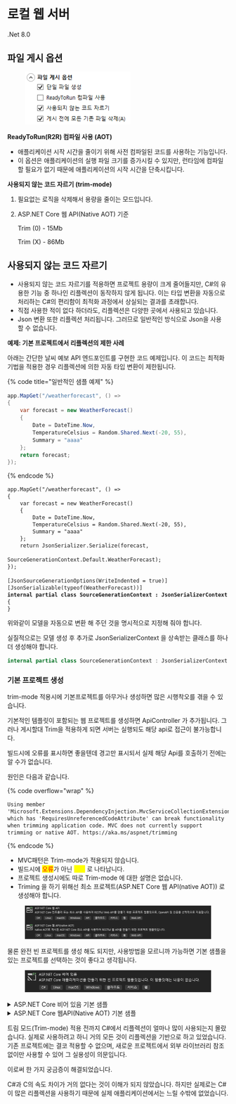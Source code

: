 # 로컬 웹 서버

.Net 8.0



## 파일 게시 옵션

<figure><img src="../../../.gitbook/assets/image (3).png" alt=""><figcaption></figcaption></figure>

**ReadyToRun(R2R) 컴파일 사용 (AOT)**

* 애플리케이션 시작 시간을 줄이기 위해 사전 컴파일된 코드를 사용하는 기능입니다.
* 이 옵션은 애플리케이션의 실행 파일 크기를 증가시킬 수 있지만, 런타임에 컴파일할 필요가 없기 때문에 애플리케이션의 시작 시간을 단축시킵니다.

**사용되지 않는 코드 자르기 (trim-mode)**

1. 필요없는 로직을 삭제해서 용량을 줄이는 모드입니다.
2.  ASP.NET Core 웹 API(Native AOT)  기준

    Trim (0) -  15Mb

    Trim (X) - 86Mb

## 사용되지 않는 코드 자르기

* 사용되지 않는 코드 자르기를 적용하면 프로젝트 용량이 크게 줄어들지만, C#의 유용한 기능 중 하나인 리플렉션이 동작하지 않게 됩니다. 이는 타입 변환을 자동으로 처리하는 C#의 편리함이 최적화 과정에서 상실되는 결과를 초래합니다.
* 직접 사용한 적이 없다 하더라도, 리플렉션은 다양한 곳에서 사용되고 있습니다.&#x20;
* Json 변환  또한 리플렉션 처리됩니다.  그러므로 일반적인 방식으로 Json을 사용 할 수 없습니다.&#x20;

**예제: 기본 프로젝트에서 리플렉션의 제한 사례**

아래는 간단한 날씨 예보 API 엔드포인트를 구현한 코드 예제입니다. 이 코드는 최적화 기법을 적용한 경우 리플렉션에 의한 자동 타입 변환이 제한됩니다.

{% code title="일반적인 샘플 예제" %}
```csharp
app.MapGet("/weatherforecast", () =>
{
    var forecast = new WeatherForecast()
    {
        Date = DateTime.Now,
        TemperatureCelsius = Random.Shared.Next(-20, 55),
        Summary = "aaaa"
    };  
    return forecast;
});
```
{% endcode %}

<pre class="language-csharp" data-title="Trim 을 사용하기 위한 수정"><code class="lang-csharp">app.MapGet("/weatherforecast", () =>
{
    var forecast = new WeatherForecast()
    {
        Date = DateTime.Now,
        TemperatureCelsius = Random.Shared.Next(-20, 55),
        Summary = "aaaa"
    };
    return JsonSerializer.Serialize(forecast, 
                        SourceGenerationContext.Default.WeatherForecast);
}); 

[JsonSourceGenerationOptions(WriteIndented = true)]
[JsonSerializable(typeof(WeatherForecast))]
<strong>internal partial class SourceGenerationContext : JsonSerializerContext
</strong>{
}
</code></pre>

위와같이 모델을 자동으로 변환 해 주던 것을 명시적으로 지정해 줘야 합니다.&#x20;

실질적으로는 모델 생성 후 추가로 JsonSerializerContext 을 상속받는 클래스를 하나 더 생성해야 합니다.&#x20;

```csharp
internal partial class SourceGenerationContext : JsonSerializerContext
```



### 기본 프로젝트 생성

trim-mode 적용시에 기본프로젝트를 아무거나 생성하면 많은 시행착오를 겪을 수 있습니다.&#x20;

기본적인 템플릿이 포함되는 웹 프로젝트를 생성하면 ApiController 가 추가됩니다. 그러나 게시할대 Trim을 적용하게 되면 서버는 실행되도 해당 api로 접근이 불가능합니다.&#x20;

빌드시에 오류를 표시하면 좋을텐데 경고만 표시되서 실제 해당 Api를 호출하기 전에는 알 수가 없습니다.&#x20;



원인은 다음과 같습니다.&#x20;

{% code overflow="wrap" %}
```
Using member 'Microsoft.Extensions.DependencyInjection.MvcServiceCollectionExtensions.AddControllers(IServiceCollection)' which has 'RequiresUnreferencedCodeAttribute' can break functionality when trimming application code. MVC does not currently support trimming or native AOT. https://aka.ms/aspnet/trimming
```
{% endcode %}

* MVC패턴은 Trim-mode가 적용되지 않습니다.
* 빌드시에 <mark style="color:red;">오류</mark>가 아닌 <mark style="color:yellow;">경고</mark> 로 나타납니다.&#x20;
* 프로젝트 생성시에도 따로 Trim-mode 에 대한 설명은 없습니다.&#x20;
* Triming 을 하기 위해선 최소 프로젝트(ASP.NET Core 웹  API(native AOT)) 로 생성해야 합니다.&#x20;

<figure><img src="../../../.gitbook/assets/image.png" alt=""><figcaption></figcaption></figure>

물론 완전 빈 프로젝트를 생성 해도 되지만, 사용방법을 모르니까 가능하면 기본 샘플을 있는 프로젝트를 선택하는 것이 좋다고 생각됩니다.&#x20;

<figure><img src="../../../.gitbook/assets/image (2).png" alt=""><figcaption></figcaption></figure>

<details>

<summary>ASP.NET Core 비어 있음 기본 샘플</summary>

```csharp
var builder = WebApplication.CreateBuilder(args);
var app = builder.Build();
app.MapGet("/", () => "Hello World!");
app.Run();
```

</details>

<details>

<summary>ASP.NET Core 웹API(Native AOT) 기본 샘플</summary>

```csharp
using System.Text.Json.Serialization;
var builder = WebApplication.CreateSlimBuilder(args);
builder.Services.ConfigureHttpJsonOptions(options =>
{
    options.SerializerOptions.
    TypeInfoResolverChain.Insert(0, AppJsonSerializerContext.Default);
});

var app = builder.Build();
var sampleTodos = new Todo[] {
    new(1, "Walk the dog"),
    new(2, "Do the dishes", DateOnly.FromDateTime(DateTime.Now)),
    new(3, "Do the laundry", DateOnly.FromDateTime(DateTime.Now.AddDays(1))),
    new(4, "Clean the bathroom"),
    new(5, "Clean the car", DateOnly.FromDateTime(DateTime.Now.AddDays(2)))
};

var todosApi = app.MapGroup("/todos");
todosApi.MapGet("/", () => sampleTodos);
todosApi.MapGet("/{id}", (int id) =>
    sampleTodos.FirstOrDefault(a => a.Id == id) is { } todo
        ? Results.Ok(todo)
        : Results.NotFound());

app.Run();
public record Todo(int Id, string? Title, DateOnly? DueBy = null,
 bool IsComplete = false);

[JsonSerializable(typeof(Todo[]))]
internal partial class AppJsonSerializerContext : JsonSerializerContext
{

}
```

</details>

트림 모드(Trim-mode) 적용 전까지 C#에서 리플렉션이 얼마나 많이 사용되는지 몰랐습니다. 실제로 사용하려고 하니 거의 모든 것이 리플렉션을 기반으로 하고 있었습니다. 기존 프로젝트에는 결코 적용할 수 없으며, 새로운 프로젝트에서 외부 라이브러리 참조 없이만 사용할 수 있어 그 실용성이 의문입니다.

이로써 한 가지 궁금증이 해결되었습니다.

C#과 C의 속도 차이가 거의 없다는 것이 이해가 되지 않았습니다. 하지만 실제로는 C#이 많은 리플렉션을 사용하기 때문에 실제 애플리케이션에서는 느릴 수밖에 없었습니다.
